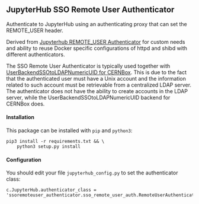 ## JupyterHub SSO Remote User Authenticator

Authenticate to JupyterHub using an authenticating proxy that can set the REMOTE_USER header.

Derived from [Jupyterhub REMOTE_USER Authenticator](https://github.com/cwaldbieser/jhub_remote_user_authenticator) for custom needs and ability to reuse Docker specific configurations of httpd and shibd with different authenticators.


The SSO Remote User Authenticator is typically used together with [UserBackendSSOtoLDAPNumericUID for CERNBox](https://gitlab.cern.ch/cernbox/boxed/blob/master/cernbox.d/WebIdentityHandlers/README.md#userbackendssotoldapnumericuid). This is due to the fact that the authenticated user must have a Unix account and the information related to such account must be retrievable from a centralized LDAP server. The authenticator does not have the ability to create accounts in the LDAP server, while the UserBackendSSOtoLDAPNumericUID backend for CERNBox does.


#### Installation

This package can be installed with `pip` and `python3`:

    pip3 install -r requirements.txt && \
        python3 setup.py install



#### Configuration

You should edit your file `jupyterhub_config.py` to set the authenticator class:

    c.JupyterHub.authenticator_class = 'ssoremoteuser_authenticator.sso_remote_user_auth.RemoteUserAuthenticator'

